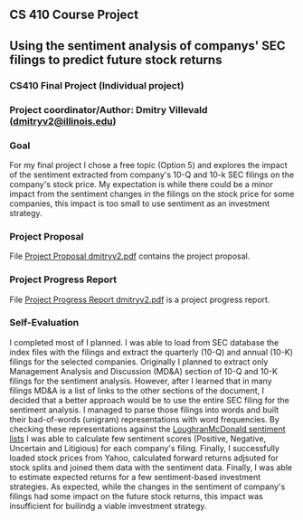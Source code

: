 ## CS 410 Course Project

## Using the sentiment analysis of companys' SEC filings to predict future stock returns
### CS410 Final Project (Individual project)
### Project coordinator/Author: Dmitry Villevald (dmitryv2@illinois.edu)

### Goal
For my final project I chose a free topic (Option 5) and explores the impact of the sentiment extracted from company's 10-Q and 10-k SEC filings on the company's stock price. My expectation is while there could be a minor impact from the sentiment changes in the filings on the stock price for some companies, this impact is too small to use sentiment as an investment strategy. 

### Project Proposal
File [Project Proposal dmitryv2.pdf](https://github.com/dvillevald/CourseProject/blob/main/Project%20Proposal%20dmitryv2.pdf) contains the project proposal.

### Project Progress Report
File [Project Progress Report dmitryv2.pdf](https://github.com/dvillevald/CourseProject/blob/main/Project%20Progress%20Report%20dmitryv2.pdf) is a project progress report.

### Self-Evaluation
I completed most of I planned. I was able to load from SEC database the index files with the filings and extract the quarterly (10-Q) and annual (10-K) filings for the selected companies. Originally I planned to extract only Management Analysis and Discussion (MD&A) section of 10-Q and 10-K filings for the sentiment analysis. However, after I learned that in many filings MD&A is a list of links to the other sections of the document, I decided that a better approach would be to use the entire SEC filing for the sentiment analysis. I managed to parse those filings into words and built their bad-of-words (unigram) representations with word frequencies. By checking these representations against the [LoughranMcDonald sentiment lists](https://sraf.nd.edu/textual-analysis/resources/#LM%20Sentiment%20Word%20Lists) I was able to calculate few sentiment scores (Positive, Negative, Uncertain and Litigious) for each company's filing. Finally, I successfully loaded stock prices from Yahoo, calculated forward returns adjsuted for stock splits and joined them data with the sentiment data. Finally, I was able to estimate expected returns for a few sentiment-based investment strategies. As expected, while the changes in the sentiment of company's filings had some impact on the future stock returns, this impact was insufficient for builindg a viable imvestment strategy.  
